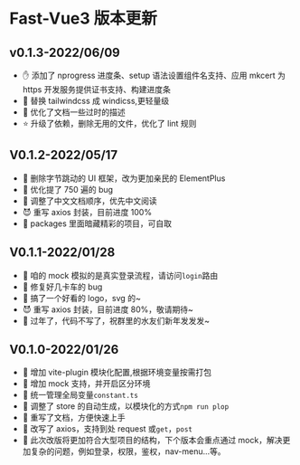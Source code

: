 # Fast-Vue3 版本更新

## v0.1.3-2022/06/09

- ✋ 添加了 nprogress 进度条、setup 语法设置组件名支持、应用 mkcert 为 https 开发服务提供证书支持、构建进度条
- 🔧 替换 tailwindcss 成 windicss,更轻量级
- 🎹 优化了文档一些过时的描述
- ⭐ 升级了依赖，删除无用的文件，优化了 lint 规则

## V0.1.2-2022/05/17

- 🚃 删除字节跳动的 UI 框架，改为更加亲民的 ElementPlus
- 🥵 优化提了 750 遍的 bug
- 🎸 调整了中文文档顺序，优先中文阅读
- 😈 重写 axios 封装，目前进度 100%
- 🐯 packages 里面暗藏精彩的项目，可自取

## V0.1.1-2022/01/28

- 🚃 咱的 mock 模拟的是真实登录流程，请访问`login`路由
- 🥵 修复好几卡车的 bug
- 🎸 搞了一个好看的 logo，svg 的~
- 😈 重写 axios 封装，目前进度 80%，敬请期待~
- 🐯 过年了，代码不写了，祝群里的水友们新年发发发~

## V0.1.0-2022/01/26

- 🎉 增加 vite-plugin 模块化配置,根据环境变量按需打包
- 📱 增加 mock 支持，并开启区分环境
- 🧩 统一管理全局变量`constant.ts`
- 🎎 调整了 store 的自动生成，以模块化的方式`npm run plop`
- 🧬 重写了文档，方便快速上手
- 🍡 改写了 axios，支持到处 request 或`get`，`post`
- 🎸 此次改版将更加符合大型项目的结构，下个版本会重点通过 mock，解决更加复杂的问题，例如登录，权限，鉴权，nav-menu...等。

